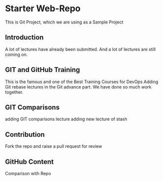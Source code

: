 # Starter Web-Repo

This  is Git Project, which we are using as a Sample Project

## Introduction

A lot of lectures have already been submitted.
And a lot of lectures are still coming on.

## GIT and GitHub Training

This is the famous and one of the Best Training Courses for DevOps
Adding Git rebase lectures in the Git advance part.
We have done so much work together. 

## GIT Comparisons
adding GIT comparisons lecture
adding new lecture of stash

## Contribution
Fork the repo and raise a pull request for review 

## GitHub Content
Comparison with Repo


